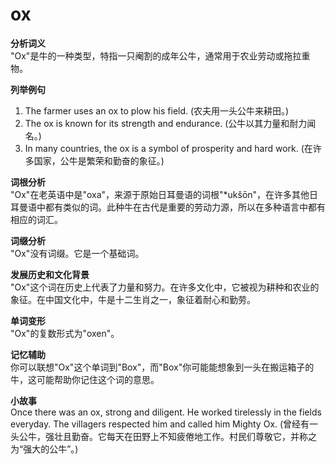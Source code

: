 # ox

**分析词义**  
"Ox"是牛的一种类型，特指一只阉割的成年公牛，通常用于农业劳动或拖拉重物。

  

**列举例句**

  

1.  The farmer uses an ox to plow his field. (农夫用一头公牛来耕田。)
2.  The ox is known for its strength and endurance. (公牛以其力量和耐力闻名。)
3.  In many countries, the ox is a symbol of prosperity and hard work. (在许多国家，公牛是繁荣和勤奋的象征。)

  

**词根分析**  
"Ox"在老英语中是"oxa"，来源于原始日耳曼语的词根"\*ukšōn"，在许多其他日耳曼语中都有类似的词。此种牛在古代是重要的劳动力源，所以在多种语言中都有相应的词汇。

  

**词缀分析**  
"Ox"没有词缀。它是一个基础词。

  

**发展历史和文化背景**  
"Ox"这个词在历史上代表了力量和努力。在许多文化中，它被视为耕种和农业的象征。在中国文化中，牛是十二生肖之一，象征着耐心和勤劳。

  

**单词变形**  
"Ox"的复数形式为"oxen"。

  

**记忆辅助**  
你可以联想"Ox"这个单词到"Box"，而"Box"你可能能想象到一头在搬运箱子的牛，这可能帮助你记住这个词的意思。

  

**小故事**  
Once there was an ox, strong and diligent. He worked tirelessly in the fields everyday. The villagers respected him and called him Mighty Ox. (曾经有一头公牛，强壮且勤奋。它每天在田野上不知疲倦地工作。村民们尊敬它，并称之为“强大的公牛”。)
